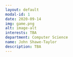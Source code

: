 ```yaml
---
layout: default
modal-id: 1
date: 2020-09-14
img: game.png
alt: image-alt
interests: TBA
department: Computer Science
name: John Shawe-Taylor
description: TBA
---
```

